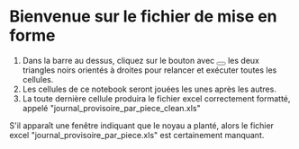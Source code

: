 # Bienvenue sur le fichier de mise en forme
1. Dans la barre au dessus, cliquez sur le bouton avec <button class="btn btn-default" title="redémarrer le noyau, et ré-exécuter tout le notebook (sans confirmation)"><i class="fa-forward fa"></i></button> les deux triangles noirs orientés à droites pour relancer et exécuter toutes les cellules.
2. Les cellules de ce notebook seront jouées les unes après les autres.
3. La toute dernière cellule produira le fichier excel correctement formatté, appelé "journal_provisoire_par_piece_clean.xls"

<i class='fa fa-warning'></i> S'il apparaît une fenêtre indiquant que le noyau a planté, alors le fichier excel "journal_provisoire_par_piece.xls" est certainement manquant.
